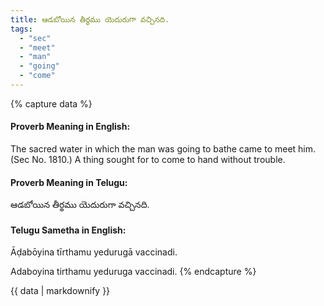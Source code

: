 ```yaml
---
title: ఆడబోయిన తీర్థము యెదురుగా వచ్చినది.
tags:
  - "sec"
  - "meet"
  - "man"
  - "going"
  - "come"
---
```


{% capture data %}
#### Proverb Meaning in English:
The sacred water in which the man was going to bathe came to meet him.
(Sec No. 1810.)
A thing sought for to come to hand without trouble.

#### Proverb Meaning in Telugu:
ఆడబోయిన తీర్థము యెదురుగా వచ్చినది.

#### Telugu Sametha in English:
Āḍabōyina tīrthamu yedurugā vaccinadi.

Adaboyina tirthamu yeduruga vaccinadi.
{% endcapture %}

{{ data | markdownify }}

